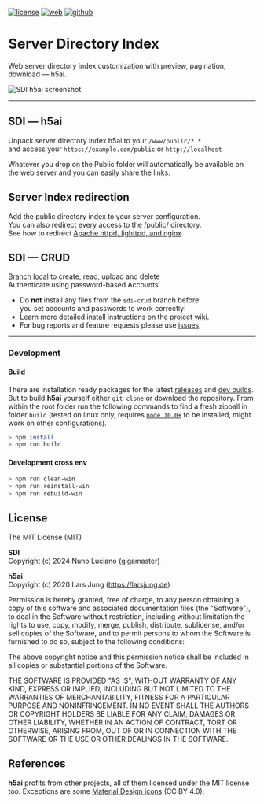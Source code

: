 [![license][license-img]][github] [![web][web-img]][web] [![github][github-img]][github]

# Server Directory Index

Web server directory index customization with preview, pagination, download — h5ai.

![SDI h5ai screenshot](https://repository-images.githubusercontent.com/806409657/7e051d9f-5900-4ff1-9b1c-d96cfd9bfbd6)

---

## SDI — h5ai

Unpack server directory index h5ai to your `/www/public/*.*`   
and access your `https://example.com/public` or `http://localhost`

Whatever you drop on the Public folder will automatically
be available on the web server and you can easily share the links.

## Server Index redirection

Add the public directory index to your server configuration.   
You can also redirect every access to the /public/ directory.   
See how to redirect [Apache httpd, lighttpd, and nginx][wiki]  

## SDI — CRUD

[Branch local][wiki] to create, read, upload and delete   
Authenticate using password-based Accounts.

* Do **not** install any files from the `sdi-crud` branch before   
 you set accounts and passwords to work correctly!
* Learn more detailed install instructions on the
  [project wiki][wiki].
* For bug reports and feature requests please use [issues][github-issues].

---

### Development 

#### Build

There are installation ready packages for the latest [releases][release] and
[dev builds][develop]. But to build **h5ai** yourself either `git clone` or
download the repository. From within the root folder run the following
commands to find a fresh zipball in folder `build` (tested on linux only,
requires [`node 10.0+`][node] to be installed, might work on other
configurations).

```sh
> npm install
> npm run build
```

#### Development cross env

```sh
> npm run clean-win
> npm run reinstall-win
> npm run rebuild-win

```

## License

The MIT License (MIT)

**SDI**   
Copyright (c) 2024 Nuno Luciano (gigamaster)

**h5ai**   
Copyright (c) 2020 Lars Jung (<https://larsjung.de>)

Permission is hereby granted, free of charge, to any person obtaining a copy
of this software and associated documentation files (the "Software"), to deal
in the Software without restriction, including without limitation the rights
to use, copy, modify, merge, publish, distribute, sublicense, and/or sell
copies of the Software, and to permit persons to whom the Software is
furnished to do so, subject to the following conditions:

The above copyright notice and this permission notice shall be included in
all copies or substantial portions of the Software.

THE SOFTWARE IS PROVIDED "AS IS", WITHOUT WARRANTY OF ANY KIND, EXPRESS OR
IMPLIED, INCLUDING BUT NOT LIMITED TO THE WARRANTIES OF MERCHANTABILITY,
FITNESS FOR A PARTICULAR PURPOSE AND NONINFRINGEMENT. IN NO EVENT SHALL THE
AUTHORS OR COPYRIGHT HOLDERS BE LIABLE FOR ANY CLAIM, DAMAGES OR OTHER
LIABILITY, WHETHER IN AN ACTION OF CONTRACT, TORT OR OTHERWISE, ARISING FROM,
OUT OF OR IN CONNECTION WITH THE SOFTWARE OR THE USE OR OTHER DEALINGS IN
THE SOFTWARE.

## References

**h5ai** profits from other projects, all of them licensed under the MIT license
too. Exceptions are some [Material Design icons][material-design-icons] (CC BY 4.0).

[web]: https://github.com/gigamaster/server-directory-index
[wiki]: https://github.com/gigamaster/server-directory-index/wiki
[github]: https://github.com/gigamaster/server-directory-index
[github-issues]: https://github.com/gigamaster/server-directory-index/issues
[release]: https://github.com/gigamaster/server-directory-index/releases
[develop]: https://github.com/gigamaster/server-directory-index
[node]: https://nodejs.org
[material-design-icons]: https://github.com/google/material-design-icons

[license-img]: https://img.shields.io/badge/license-MIT-a0a060.svg?style=flat-square
[web-img]: https://img.shields.io/badge/SDI-h5ai-a0a060?style=flat-square
[github-img]: https://img.shields.io/badge/github-gigamaster/sdi-a0a060.svg?style=flat-square
